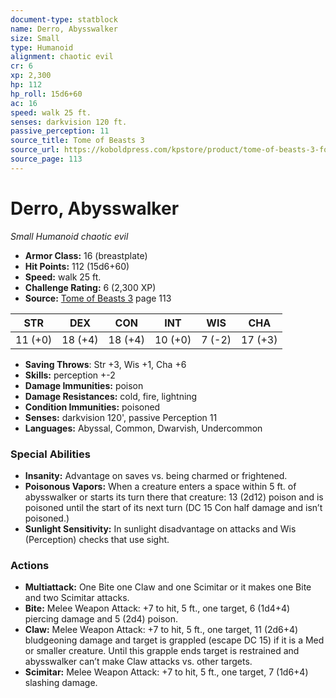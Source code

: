 ```yaml
---
document-type: statblock
name: Derro, Abysswalker
size: Small
type: Humanoid
alignment: chaotic evil
cr: 6
xp: 2,300
hp: 112
hp_roll: 15d6+60
ac: 16
speed: walk 25 ft.
senses: darkvision 120 ft. 
passive_perception: 11
source_title: Tome of Beasts 3
source_url: https://koboldpress.com/kpstore/product/tome-of-beasts-3-for-5th-edition/
source_page: 113
---
```


# Derro, Abysswalker

*Small* *Humanoid* *chaotic evil*

- **Armor Class:** 16 (breastplate)
- **Hit Points:** 112 (15d6+60)
- **Speed:** walk 25 ft.
- **Challenge Rating:** 6 (2,300 XP)
- **Source:** [Tome of Beasts 3](https://koboldpress.com/kpstore/product/tome-of-beasts-3-for-5th-edition/) page 113

| STR | DEX | CON | INT | WIS | CHA |
| --- | --- | --- | --- | --- | --- |
| 11 (+0) | 18 (+4) | 18 (+4) | 10 (+0) | 7 (-2) | 17 (+3) |

- **Saving Throws**: Str +3, Wis +1, Cha +6
- **Skills:** perception +-2
- **Damage Immunities:** poison
- **Damage Resistances:** cold, fire, lightning
- **Condition Immunities:** poisoned
- **Senses:** darkvision 120', passive Perception 11
- **Languages:** Abyssal, Common, Dwarvish, Undercommon

### Special Abilities

- **Insanity:** Advantage on saves vs. being charmed or frightened.
- **Poisonous Vapors:** When a creature enters a space within 5 ft. of abysswalker or starts its turn there that creature: 13 (2d12) poison and is poisoned until the start of its next turn (DC 15 Con half damage and isn’t poisoned.)
- **Sunlight Sensitivity:** In sunlight disadvantage on attacks and Wis (Perception) checks that use sight.

### Actions

- **Multiattack:** One Bite one Claw and one Scimitar or it makes one Bite and two Scimitar attacks.
- **Bite:** Melee Weapon Attack: +7 to hit, 5 ft., one target, 6 (1d4+4) piercing damage and 5 (2d4) poison.
- **Claw:** Melee Weapon Attack: +7 to hit, 5 ft., one target, 11 (2d6+4) bludgeoning damage and target is grappled (escape DC 15) if it is a Med or smaller creature. Until this grapple ends target is restrained and abysswalker can’t make Claw attacks vs. other targets.
- **Scimitar:** Melee Weapon Attack: +7 to hit, 5 ft., one target, 7 (1d6+4) slashing damage.
